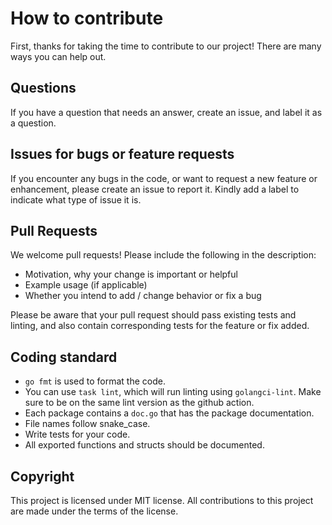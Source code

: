 # How to contribute

First, thanks for taking the time to contribute to our project! There are many ways you can help out.

## Questions

If you have a question that needs an answer, create an issue, and label it as a question.

## Issues for bugs or feature requests

If you encounter any bugs in the code, or want to request a new feature or enhancement, please create an issue to report it.
Kindly add a label to indicate what type of issue it is.

## Pull Requests

We welcome pull requests! Please include the following in the description:

* Motivation, why your change is important or helpful
* Example usage (if applicable)
* Whether you intend to add / change behavior or fix a bug

Please be aware that your pull request should pass existing tests and linting, and also contain corresponding tests
for the feature or fix added.

## Coding standard
- `go fmt` is used to format the code.
- You can use `task lint`, which will run linting using `golangci-lint`. Make sure to be on the same lint version as the github action.
- Each package contains a `doc.go` that has the package documentation.
- File names follow snake_case.
- Write tests for your code.
- All exported functions and structs should be documented.

## Copyright

This project is licensed under MIT license. All contributions to this project are made under the terms of the license.
